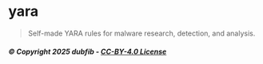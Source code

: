 # yara
> Self-made YARA rules for malware research, detection, and analysis.
##### © Copyright 2025 dubfib - [CC-BY-4.0 License](https://creativecommons.org/licenses/by/4.0/deed.en)
